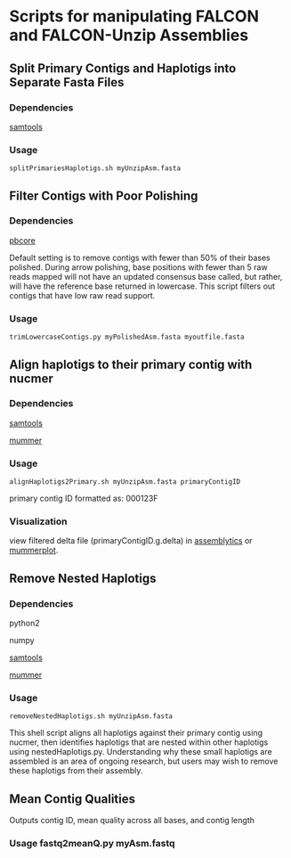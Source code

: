 # Scripts for manipulating FALCON and FALCON-Unzip Assemblies


## Split Primary Contigs and Haplotigs into Separate Fasta Files

### Dependencies
[samtools](http://samtools.sourceforge.net/)

### Usage

    splitPrimariesHaplotigs.sh myUnzipAsm.fasta




## Filter Contigs with Poor Polishing

### Dependencies
[pbcore](https://github.com/PacificBiosciences/pbcore)

Default setting is to remove contigs with fewer than 50% of their bases polished. During arrow polishing, base positions with fewer than 5 raw reads mapped will not have an updated consensus base called, but rather, will have the reference base returned in lowercase. This script filters out contigs that have low raw read support.

### Usage

    trimLowercaseContigs.py myPolishedAsm.fasta myoutfile.fasta
    
    
    
    
## Align haplotigs to their primary contig with nucmer

### Dependencies
[samtools](http://samtools.sourceforge.net/)

[mummer](http://mummer.sourceforge.net/)

### Usage
    alignHaplotigs2Primary.sh myUnzipAsm.fasta primaryContigID

primary contig ID formatted as: 000123F

### Visualization

view filtered delta file (primaryContigID.g.delta) in [assemblytics](http://qb.cshl.edu/assemblytics/) or [mummerplot](http://mummer.sourceforge.net/manual/#mummerplot).




## Remove Nested Haplotigs

### Dependencies
python2

numpy

[samtools](http://samtools.sourceforge.net/)

[mummer](http://mummer.sourceforge.net/)

### Usage
    removeNestedHaplotigs.sh myUnzipAsm.fasta

This shell script aligns all haplotigs against their primary contig using nucmer, then identifies haplotigs that are nested within other haplotigs using nestedHaplotigs.py. Understanding why these small haplotigs are assembled is an area of ongoing research, but users may wish to remove these haplotigs from their assembly.




## Mean Contig Qualities
Outputs contig ID, mean quality across all bases, and contig length

### Usage fastq2meanQ.py myAsm.fastq



